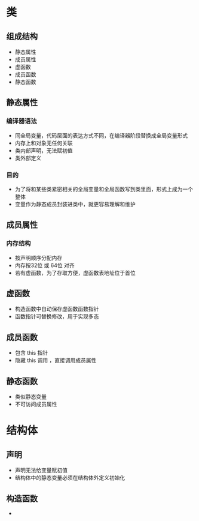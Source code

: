 # 类

## 组成结构

- 静态属性
- 成员属性
- 虚函数
- 成员函数
- 静态函数

## 静态属性

### 编译器语法

- 同全局变量，代码层面的表达方式不同，在编译器阶段替换成全局变量形式
- 内存上和对象无任何关联
- 类内部声明，无法赋初值
- 类外部定义

### 目的

- 为了将和某些类紧密相关的全局变量和全局函数写到类里面，形式上成为一个整体
- 变量作为静态成员封装进类中，就更容易理解和维护

## 成员属性

### 内存结构

- 按声明顺序分配内存
- 内存按32位 或 64位 对齐
- 若有虚函数，为了存取方便，虚函数表地址位于首位

## 虚函数

- 构造函数中自动保存虚函数函数指针
- 函数指针可替换修改，用于实现多态

## 成员函数

- 包含 this 指针
- 隐藏 this 调用 ，直接调用成员属性

## 静态函数

- 类似静态变量
- 不可访问成员属性

# 结构体
## 声明
- 声明无法给变量赋初值
- 结构体中的静态变量必须在结构体外定义初始化

## 构造函数
- 